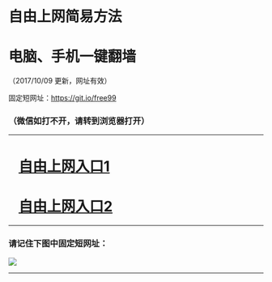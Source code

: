 ﻿# 自由上网简易方法

# 电脑、手机一键翻墙

（2017/10/09 更新，网址有效）

固定短网址：https://git.io/free99

### （微信如打不开，请转到浏览器打开）


***





# &nbsp;&nbsp; <a href="http://ft298102729.fwq-tz-1001.info/fwqtz01.html?t=10090017103 " target="_blank">自由上网入口1</a>
# &nbsp;&nbsp; <a href="http://ft142306574.fwq-tz-1002.info/fwqtz02.html?t=1009001661 " target="_blank">自由上网入口2</a>
***

### 请记住下图中固定短网址：

<img src="https://s3-us-west-2.amazonaws.com/fwq-1001/yjfq-20170905okok.png" /> 


***

